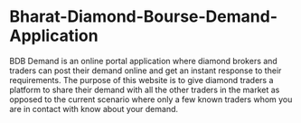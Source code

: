 # Bharat-Diamond-Bourse-Demand-Application
BDB Demand is an online portal application where diamond brokers and traders can post their demand online and get an instant response to their requirements. The purpose of this website is to give diamond traders a platform to share their demand with all the other traders in the market as opposed to the current scenario where only a few known traders whom you are in contact with know about your demand. 
